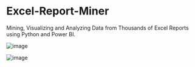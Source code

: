 # Excel-Report-Miner
Mining, Visualizing and Analyzing Data from Thousands of Excel Reports using Python and Power BI.

![image](https://github.com/Slayne97/Excel-Report-Miner/assets/78437721/76f9e284-5ddd-40f8-b796-25bada77662f)

![image](https://github.com/Slayne97/Excel-Report-Miner/assets/78437721/4ad12e47-1627-476b-aaf8-cc77482539b7)

